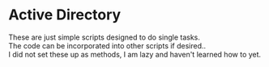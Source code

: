 # Active Directory
These are just simple scripts designed to do single tasks.<br>
The code can be incorporated into other scripts if desired..<br>
I did not set these up as methods, I am lazy and haven't learned how to yet.
